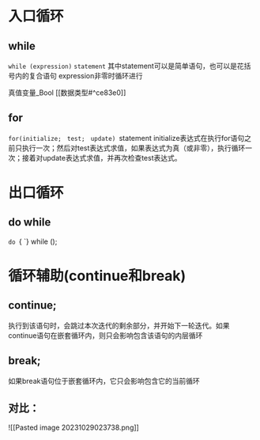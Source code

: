 
# 入口循环
## while
`while (expression)`
	`statement`
其中statement可以是简单语句，也可以是花括号内的复合语句
expression非零时循环进行 

真值变量_Bool [[数据类型#^ce83e0]]


## for
`for(initialize;　test;　update)
	`statement
initialize表达式在执行for语句之前只执行一次；然后对test表达式求值，如果表达式为真（或非零），执行循环一次；接着对update表达式求值，并再次检查test表达式。


# 出口循环

## do while
`do
`{
`} while ();

# 循环辅助(continue和break)
## continue;
执行到该语句时，会跳过本次迭代的剩余部分，并开始下一轮迭代。如果continue语句在嵌套循环内，则只会影响包含该语句的内层循环
## break;
如果break语句位于嵌套循环内，它只会影响包含它的当前循环

## 对比：
![[Pasted image 20231029023738.png]]



